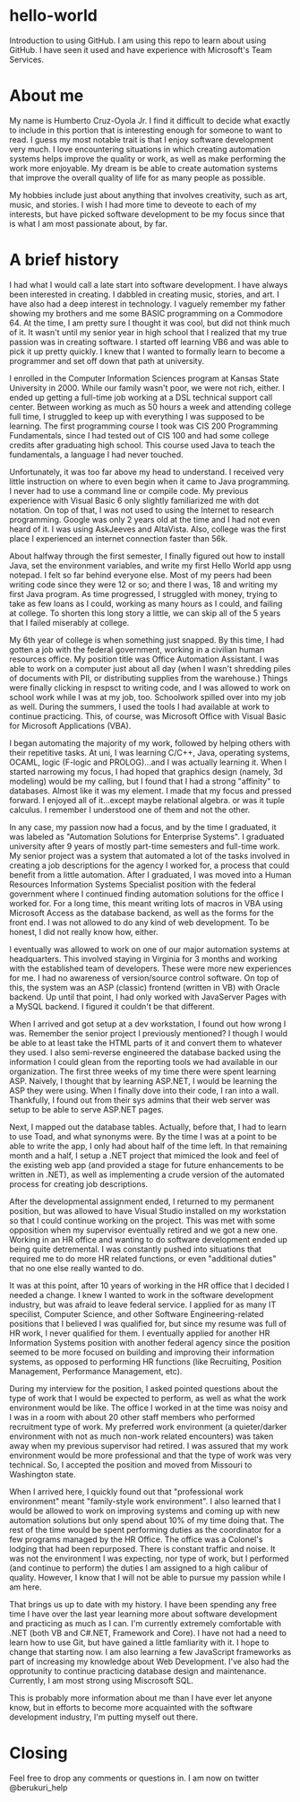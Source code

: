 # hello-world
Introduction to using GitHub.  I am using this repo to learn about using GitHub.  I have seen it used and have experience with Microsoft's Team Services.  

# About me
My name is Humberto Cruz-Oyola Jr.  I find it difficult to decide what exactly to include in this portion that is interesting enough for someone to want to read. I guess my most notable trait is that I enjoy software development very much.  I love encountering situations in which creating automation systems helps improve the quality or work, as well as make performing the work more enjoyable.  My dream is be able to create automation systems that improve the overall quality of life for as many people as possible.  

My hobbies include just about anything that involves creativity, such as art, music, and stories.  I wish I had more time to deveote to each of my interests, but have picked software development to be my focus since that is what I am most passionate about, by far.

# A brief history
I had what I would call a late start into software development. I have always been interested in creating.  I dabbled in creating music, stories, and art.  I have also had a deep interest in technology.  I vaguely remember my father showing my brothers and me some BASIC programming on a Commodore 64.  At the time, I am pretty sure I thought it was cool, but did not think much of it.  It wasn't until my senior year in high school that I realized that my true passion was in creating software.  I started off learning VB6 and was able to pick it up pretty quickly.  I knew that I wanted to formally learn to become a programmer and set off down that path at university.  

I enrolled in the Computer Information Sciences program at Kansas State University in 2000.  While our family wasn't poor, we were not rich, either.  I ended up getting a full-time job working at a DSL technical support call center.  Between working as much as 50 hours a week and attending college full time, I struggled to keep up with everything I was supposed to be learning.  The first programming course I took was CIS 200 Programming Fundamentals, since I had tested out of CIS 100 and had some college credits after graduating high school.  This course used Java to teach the fundamentals, a language I had never touched.

Unfortunately, it was too far above my head to understand.  I received very little instruction on where to even begin when it came to Java programming.  I never had to use a command line or compile code.  My previous experience with Visual Basic 6 only slightly familiarized me with dot notation.  On top of that, I was not used to using the Internet to research programming.  Google was only 2 years old at the time and I had not even heard of it. I was using AskJeeves and AltaVista.  Also, college was the first place I experienced an internet connection faster than 56k.  

About halfway through the first semester, I finally figured out how to install Java, set the environment variables, and write my first Hello World app usng notepad.  I felt so far behind everyone else.  Most of my peers had been writing code since they were 12 or so; and there I was, 18 and writing my first Java program.  As time progressed, I struggled with money, trying to take as few loans as I could, working as many hours as I could, and failing at college.  To shorten this long story a little, we can skip all of the 5 years that I failed miserably at college.  

My 6th year of college is when something just snapped.  By this time, I had gotten a job with the federal government, working in a civilian human resources office.  My position title was Office Automation Assistant.  I was able to work on a computer just about all day (when I wasn't shredding piles of documents with PII, or distributing supplies from the warehouse.)  Things were finally clicking in respsct to writing code, and I was allowed to work on school work while I was at my job, too.  Schoolwork spilled over into my job as well.  During the summers, I used the tools I had available at work to continue practicing.  This, of course, was Microsoft Office with Visual Basic for Microsoft Applications (VBA).

I began automating the majority of my work, followed by helping others with their repetitive tasks.  At uni, I was learning C/C++, Java, operating systems, OCAML, logic (F-logic and PROLOG)...and I was actually learning it.  When I started narrowing my focus, I had hoped that graphics design (namely, 3d modeling) would be my calling, but I found that I had a strong "affinity" to databases.  Almost like it was my element. I made that my focus and pressed forward.  I enjoyed all of it...except maybe relational algebra. or was it tuple calculus.  I remember I understood one of them and not the other.

In any case, my passion now had a focus, and by the time I graduated, it was labeled as "Automation Solutions for Enterprise Systems".  I graduated university after 9 years of mostly part-time semesters and full-time work.  My senior project was a system that automated a lot of the tasks involved in creating a job descriptions for the agency I worked for, a process that could benefit from a little automation. After I graduated, I was moved into a Human Resources Information Systems Specialist position with the federal government where I continued finding automation solutions for the office I worked for.  For a long time, this meant writing lots of macros in VBA using Microsoft Access as the database backend, as well as the forms for the front end. I was not allowed to do any kind of web development.  To be honest, I did not really know how, either.

I eventually was allowed to work on one of our major automation systems at headquarters.  This involved staying in Virginia for 3 months and working with the established team of developers.  These were more new experiences for me.  I had no awareness of version/source control software.  On top of this, the system was an ASP (classic) frontend (written in VB) with Oracle backend.  Up until that point, I had only worked with JavaServer Pages with a MySQL backend.  I figured it couldn't be that different.  

When I arrived and got setup at a dev workstation, I found out how wrong I was.  Remember the senior project I previously mentioned?  I though I would be able to at least take the HTML parts of it and convert them to whatever they used.  I also semi-reverse engineered the database backed using the information I could glean from the reporting tools we had available in our organization.  The first three weeks of my time there were spent learning ASP.  Naively, I thought that by learning ASP.NET, I would be learning the ASP they were using.  When I finally dove into their code, I ran into a wall.  Thankfully, I found out from their sys admins that their web server was setup to be able to serve ASP.NET pages.  

Next, I mapped out the database tables.  Actually, before that, I had to learn to use Toad, and what synonyms were.  By the time I was at a point to be able to write the app, I only had about half of the time left.  In that remaining month and a half, I setup a .NET project that mimiced the look and feel of the existing web app (and provided a stage for future enhancements to be written in .NET), as well as implementing a crude version of the automated process for creating job descriptions.

After the developmental assignment ended, I returned to my permanent position, but was allowed to have Visual Studio installed on my workstation so that I could continue working on the project. This was met with some opposition when my supervisor eventually retired and we got a new one.  Working in an HR office and wanting to do software development ended up being quite detremental.  I was constantly pushed into situations that required me to do more HR related functions, or even "additional duties" that no one else really wanted to do.  

It was at this point, after 10 years of working in the HR office that I decided I needed a change.  I knew I wanted to work in the software development industry, but was afraid to leave federal service.  I applied for as many IT specilist, Computer Science, and other Software Engineering-related positions that I believed I was qualified for, but since my resume was full of HR work, I never qualified for them.  I eventually applied for another HR Information Systems position with another federal agency since the position seemed to be more focused on building and improving their information systems, as opposed to performing HR functions (like Recruiting, Position Management, Performance Management, etc).  

During my interview for the position, I asked pointed questions about the type of work that I would be expected to perform, as well as what the work environment would be like.  The office I worked in at the time was noisy and I was in a room with about 20 other staff members who performed recruitment type of work.  My preferred work environment (a quieter/darker environment with not as much non-work related encounters) was taken away when my previous supervisor had retired.  I was assured that my work environment would be more professional and that the type of work was very technical.  So, I accepted the position and moved from Missouri to Washington state.

When I arrived here, I quickly found out that "professional work environment" meant "family-style work environment".  I also learned that I would be allowed to work on improving systems and coming up with new automation solutions but only spend about 10% of my time doing that.  The rest of the time would be spent performing duties as the coordinator for a few programs managed by the HR Office.  The office was a Colonel's lodging that had been repurposed.  There is constant traffic and noise.  It was not the environment I was expecting, nor type of work, but I performed (and continue to perform) the duties I am assigned to a high calibur of quality.  However, I know that I will not be able to pursue my passion while I am here.

That brings us up to date with my history.  I have been spending any free time I have over the last year learning more about software development and practicing as much as I can.  I'm currently extremely comfortable with .NET (both VB and C#.NET, Framework and Core).  I have not had a need to learn how to use Git, but have gained a little famliarity with it. I hope to change that starting now.  I am also learning a few JavaScript frameworks as part of increasing my knowledge about Web Development.  I've also had the opprotunity to continue practicing database design and maintenance.  Currently, I am most strong using Miscrosoft SQL.  

This is probably more information about me than I have ever let anyone know, but in efforts to become more acquainted with the software development industry, I'm putting myself out there.  

# Closing
Feel free to drop any comments or questions in.  I am now on twitter @berukuri_help
